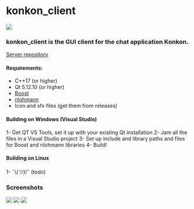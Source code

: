 # konkon_client

<img src="https://i.imgur.com/LauBN2N.png"/>

### konkon_client is the GUI client for the chat application Konkon.
[Server repository](https://github.com/emredesu/konkon_client)

#### Requirements:
* C++17 (or higher)
* Qt 5.12.10 (or higher)
* [Boost](https://www.boost.org/)
* [nlohmann](https://github.com/nlohmann/json)
* Icon and sfx files (get them from releases)

#### Building on Windows (Visual Studio)
1- Get QT VS Tools, set it up with your existing Qt installation
2- Jam all the files in a Visual Studio project
3- Set up include and library paths and files for Boost and nlohmann libraries
4- Build!

#### Building on Linux
1- ¯\\_(ツ)_/¯ (todo)

### Screenshots

<img src="https://i.imgur.com/bW21gBN.png">
<img src="https://i.imgur.com/rhJWsG9.png">
<img src="https://i.imgur.com/Z9JAPnO.png">

